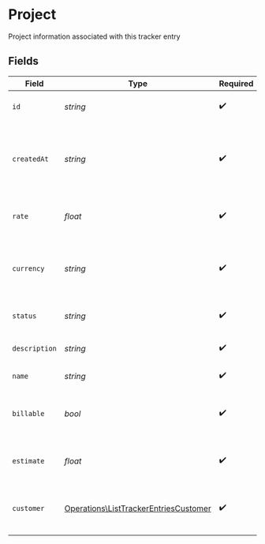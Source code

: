 # Project

Project information associated with this tracker entry


## Fields

| Field                                                                                          | Type                                                                                           | Required                                                                                       | Description                                                                                    | Example                                                                                        |
| ---------------------------------------------------------------------------------------------- | ---------------------------------------------------------------------------------------------- | ---------------------------------------------------------------------------------------------- | ---------------------------------------------------------------------------------------------- | ---------------------------------------------------------------------------------------------- |
| `id`                                                                                           | *string*                                                                                       | :heavy_check_mark:                                                                             | Unique identifier of the project                                                               | b3b6e2c2-1f2a-4e3b-9c1d-2a4b6e2c21f2                                                           |
| `createdAt`                                                                                    | *string*                                                                                       | :heavy_check_mark:                                                                             | Date and time when the project was created in ISO 8601 format                                  | 2024-03-01T10:00:00.000Z                                                                       |
| `rate`                                                                                         | *float*                                                                                        | :heavy_check_mark:                                                                             | Default hourly rate for the project                                                            | 75                                                                                             |
| `currency`                                                                                     | *string*                                                                                       | :heavy_check_mark:                                                                             | Currency code for the project rate in ISO 4217 format                                          | USD                                                                                            |
| `status`                                                                                       | *string*                                                                                       | :heavy_check_mark:                                                                             | Current status of the project                                                                  | in_progress                                                                                    |
| `description`                                                                                  | *string*                                                                                       | :heavy_check_mark:                                                                             | Description of the project                                                                     | Complete website redesign with modern UI/UX                                                    |
| `name`                                                                                         | *string*                                                                                       | :heavy_check_mark:                                                                             | Name of the project                                                                            | Website Redesign Project                                                                       |
| `billable`                                                                                     | *bool*                                                                                         | :heavy_check_mark:                                                                             | Whether the project is billable to the customer                                                | true                                                                                           |
| `estimate`                                                                                     | *float*                                                                                        | :heavy_check_mark:                                                                             | Estimated total hours for the project                                                          | 120                                                                                            |
| `customer`                                                                                     | [Operations\ListTrackerEntriesCustomer](../../Models/Operations/ListTrackerEntriesCustomer.md) | :heavy_check_mark:                                                                             | Customer information associated with the project                                               |                                                                                                |